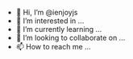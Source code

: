 - 👋 Hi, I’m @ienjoyjs
- 👀 I’m interested in ...
- 🌱 I’m currently learning ...
- 💞️ I’m looking to collaborate on ...
- 📫 How to reach me ...

<!---
ienjoyjs/ienjoyjs is a ✨ special ✨ repository because its `README.md` (this file) appears on your GitHub profile.
You can click the Preview link to take a look at your changes.
--->
